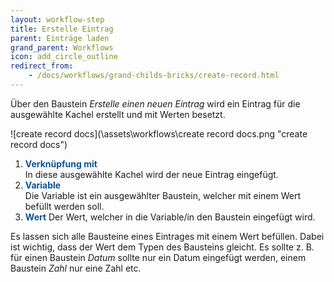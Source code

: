 ```yaml
---
layout: workflow-step
title: Erstelle Eintrag
parent: Einträge laden
grand_parent: Workflows
icon: add_circle_outline
redirect_from:
    - /docs/workflows/grand-childs-bricks/create-record.html
---
```


Über den Baustein _Erstelle einen neuen Eintrag_ wird ein Eintrag für die ausgewählte Kachel erstellt und mit Werten besetzt.

![create record docs](\assets\workflows\create record docs.png "create record docs")

1. <span style="color:#0b5394">**Verknüpfung mit**</span>  
   In diese ausgewählte Kachel wird der neue Eintrag eingefügt.
2. <span style="color:#0b5394">**Variable**</span>  
   Die Variable ist ein ausgewählter Baustein, welcher mit einem Wert befüllt werden soll.
3. <span style="color:#0b5394">**Wert**</span>
   Der Wert, welcher in die Variable/in den Baustein eingefügt wird.

Es lassen sich alle Bausteine eines Eintrages mit einem Wert befüllen. Dabei ist wichtig, dass der Wert dem Typen des Bausteins gleicht.
Es sollte z. B. für einen Baustein _Datum_ sollte nur ein Datum eingefügt werden, einem Baustein _Zahl_ nur eine Zahl etc.
